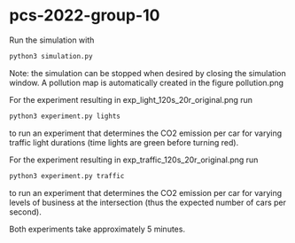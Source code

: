 # pcs-2022-group-10

Run the simulation with
```bash
python3 simulation.py
```

Note: the simulation can be stopped when desired by closing the simulation window. A pollution map is automatically created in the figure pollution.png

For the experiment resulting in exp_light_120s_20r_original.png run
```bash
python3 experiment.py lights
```
to run an experiment that determines the CO2 emission per car for varying traffic light durations (time lights are green before turning red).

For the experiment resulting in exp_traffic_120s_20r_original.png run
```bash
python3 experiment.py traffic
```
to run an experiment that determines the CO2 emission per car for varying levels of business at the intersection (thus the expected number of cars per second).

Both experiments take approximately 5 minutes.
